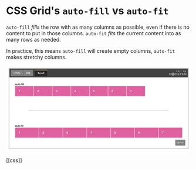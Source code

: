 # CSS Grid's `auto-fill` vs `auto-fit`

`auto-fill` _fills_ the row with as many columns as possible, even if there is no content to put in those columns.
`auto-fit` _fits_ the current content into as many rows as needed.

In practice, this means `auto-fill` will create empty columns, `auto-fit` makes stretchy columns.

![css-grid-auto.png](css-grid-auto.png)

[[css]]